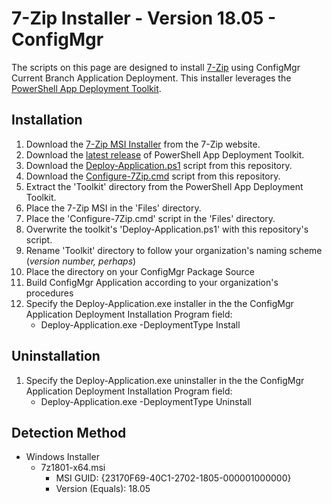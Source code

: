 # 7-Zip Installer - Version 18.05 - ConfigMgr

The scripts on this page are designed to install [7-Zip](https://www.7-zip.org/) using ConfigMgr Current Branch Application Deployment. This installer leverages the [PowerShell App Deployment Toolkit](http://psappdeploytoolkit.com/).

## Installation

1. Download the [7-Zip MSI Installer](https://www.7-zip.org/a/7z1805-x64.msi) from the 7-Zip website.
1. Download the [latest release](https://github.com/PSAppDeployToolkit/PSAppDeployToolkit/releases/latest) of PowerShell App Deployment Toolkit.
1. Download the [Deploy-Application.ps1](https://github.com/aentringer/CMAppScripts/raw/master/7-Zip/Deploy-Application.ps1) script from this repository.
1. Download the [Configure-7Zip.cmd](https://github.com/aentringer/CMAppScripts/raw/master/7-Zip/Files/Configure-7Zip.cmd) script from this repository.
1. Extract the 'Toolkit' directory from the PowerShell App Deployment Toolkit.
1. Place the 7-Zip MSI in the 'Files' directory.
1. Place the 'Configure-7Zip.cmd' script in the 'Files' directory.
1. Overwrite the toolkit's 'Deploy-Application.ps1' with this repository's script.
1. Rename 'Toolkit' directory to follow your organization's naming scheme (*version number, perhaps*)
1. Place the directory on your ConfigMgr Package Source
1. Build ConfigMgr Application according to your organization's procedures
1. Specify the Deploy-Application.exe installer in the the ConfigMgr Application Deployment Installation Program field:
    * Deploy-Application.exe -DeploymentType Install

## Uninstallation

1. Specify the Deploy-Application.exe uninstaller in the the ConfigMgr Application Deployment Installation Program field:
    * Deploy-Application.exe -DeploymentType Uninstall

## Detection Method

* Windows Installer
  * 7z1801-x64.msi
    * MSI GUID: {23170F69-40C1-2702-1805-000001000000}
    * Version (Equals): 18.05
